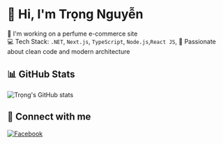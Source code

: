 # 👋 Hi, I'm Trọng Nguyễn
🌱 I'm working on a perfume e-commerce site  
💻 Tech Stack: `.NET`, `Next.js`, `TypeScript`, `Node.js`,`React JS`, 
🚀 Passionate about clean code and modern architecture

## 📊 GitHub Stats
![Trọng's GitHub stats](https://github-readme-stats.vercel.app/api?username=trongnguyen&show_icons=true&theme=radical)

## 🔗 Connect with me
[![Facebook](https://img.shields.io/badge/Facebook-1877F2?logo=facebook&logoColor=white)](https://www.facebook.com/nguyen.trong.353207)



